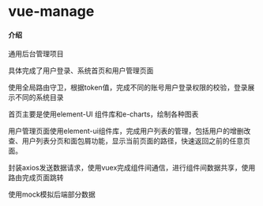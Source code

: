 # vue-manage

#### 介绍
通用后台管理项目

具体完成了用户登录、系统首页和用户管理页面

使用全局路由守卫，根据token值，完成不同的账号用户登录权限的校验，登录展示不同的系统目录

首页主要是使用element-UI 组件库和e-charts，绘制各种图表

用户管理页面使用element-ui组件库，完成用户列表的管理，包括用户的增删改查、用户列表分页和面包屑功能，显示当前页面的路径，快速返回之前的任意页面。

封装axios发送数据请求，使用vuex完成组件间通信，进行组件间数据共享，使用路由完成页面跳转

使用mock模拟后端部分数据

